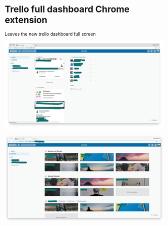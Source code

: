 # Trello full dashboard Chrome extension

Leaves the new trello dashboard full screen

![screenshot full dashboad 1](/screenshots/trello-dashboard-full-screen-1.png "screenshot full dashboad 1")

![screenshot full dashboad 2](/screenshots/trello-dashboard-full-screen-2.png "screenshot full dashboad 2")
